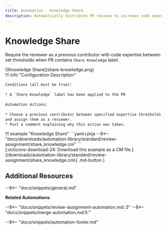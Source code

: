 ```yaml
---
title: Automation - Knowledge Share
description: Automatically distribute PR reviews to increase code expertise.
---
```

# Knowledge Share
Require the reviewer as a previous contributor with code expertise between set thresholds when PR contains `Share Knowledge` label.

<div class="automationImage" markdown="1">
![Knowledge Share](share-knowledge.png)
</div>
<div class="automationDescription" markdown="1">
!!! info "Configuration Description"
    
    Conditions (all must be true):

    * A `Share Knowledge` label has been applied to the PR

    Automation Actions:

    * Choose a previous contributor between specified expertise thresholds and assign them as a reviewer.
    * Post a comment explaining why this action was taken.

</div>
<div class="automationExample" markdown="1">
!!! example "Knowledge Share"
    ```yaml+jinja
    --8<-- "docs/downloads/automation-library/standard/review-assignment/share_knowledge.cm"
    ```
    <div class="result" markdown>
      <span>
      [:octicons-download-24: Download this example as a CM file.](/downloads/automation-library/standard/review-assignment/share_knowledge.cm){ .md-button }
      </span>
    </div>
</div>

## Additional Resources

--8<-- "docs/snippets/general.md"

**Related Automations**:

--8<-- "docs/snippets/review-assignment-automation.md::3"
--8<-- "docs/snippets/merge-automation.md:5:"

--8<-- "docs/snippets/automation-footer.md"